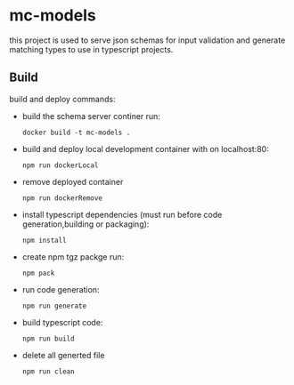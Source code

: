# mc-models
this project is used to serve json schemas for input validation and generate matching types to use in typescript projects.

## Build
build and deploy commands:
* build the schema server continer run:
    ```
    docker build -t mc-models .
    ```
* build and deploy local development container with on localhost:80:
    ```
    npm run dockerLocal
    ```
* remove deployed container
    ```
    npm run dockerRemove
    ```  
*   install typescript dependencies (must run before code generation,building or packaging):
    ```
    npm install
    ```
*  create npm tgz packge run:
    ```
    npm pack
    ```
*   run code generation: 
    ```
    npm run generate
    ```
*   build typescript code:
    ```
    npm run build
    ```
*   delete all generted file
    ```
    npm run clean
    ``` 